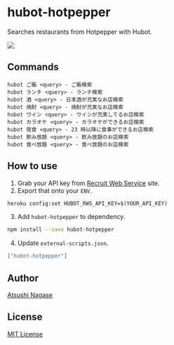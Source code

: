 hubot-hotpepper
===============

Searches restaurants from Hotpepper with Hubot.

[![](http://ja.ngs.io/images/2014-05-24-hubot-rws/screen.png)][blog]

Commands
--------

```
hubot ご飯 <query> - ご飯検索
hubot ランチ <query> - ランチ検索
hubot 酒 <query> - 日本酒が充実なお店検索
hubot 焼酎 <query> - 焼酎が充実なお店検索
hubot ワイン <query> - ワインが充実してるお店検索
hubot カラオケ <query> - カラオケができるお店検索
hubot 夜食 <query> - 23 時以降に食事ができるお店検索
hubot 飲み放題 <query> - 飲み放題のお店検索
hubot 食べ放題 <query> - 食べ放題のお店検索
```

How to use
----------

1. Grab your API key from [Recruit Web Service] site.
2. Export that onto your `ENV`.

  ```bash
  heroku config:set HUBOT_RWS_API_KEY=$(YOUR_API_KEY)
  ```

3. Add `hubot-hotpepper` to dependency.

  ```bash
  npm install --save hubot-hotpepper
  ```

4. Update `external-scripts.json`.

  ```json
  ["hubot-hotpepper"]
  ```

Author
------

[Atsushi Nagase]

License
-------

[MIT License]

[Recruit Web Service]: http://webservice.recruit.co.jp/
[blog]: http://ja.ngs.io/2014/05/24/hubot-rws/
[Atsushi Nagase]: http://ngs.io/
[MIT License]: LICENSE
